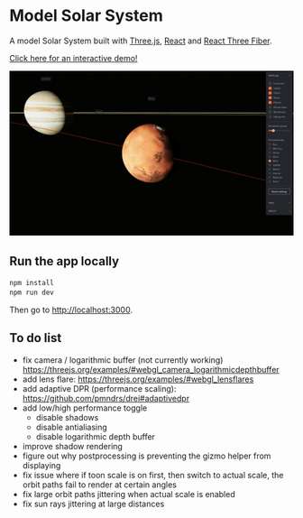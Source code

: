 # Model Solar System

A model Solar System built with [Three.js](https://threejs.org/), [React](https://reactjs.org/) and [React Three Fiber](https://docs.pmnd.rs/react-three-fiber/getting-started/introduction).

[Click here for an interactive demo!](https://model-solar-system.vercel.app/)

![Model Solar System screenshot](model-solar-system-screenshot.png)

## Run the app locally

```bash
npm install
npm run dev
```

Then go to <http://localhost:3000>.

## To do list

- fix camera / logarithmic buffer (not currently working) <https://threejs.org/examples/#webgl_camera_logarithmicdepthbuffer>
- add lens flare: <https://threejs.org/examples/#webgl_lensflares>
- add adaptive DPR (performance scaling): <https://github.com/pmndrs/drei#adaptivedpr>
- add low/high performance toggle
  - disable shadows
  - disable antialiasing
  - disable logarithmic depth buffer
- improve shadow rendering
- figure out why postprocessing is preventing the gizmo helper from displaying
- fix issue where if toon scale is on first, then switch to actual scale, the orbit paths fail to render at certain angles
- fix large orbit paths jittering when actual scale is enabled
- fix sun rays jittering at large distances
